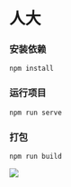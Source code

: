 # 人大

### 安装依赖
```
npm install
```

### 运行项目
```
npm run serve
```

### 打包
```
npm run build
```

![](img/show.gif)

